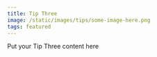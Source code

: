 ```yaml
---
title: Tip Three
image: /static/images/tips/some-image-here.png
tags: featured
---
```


Put your Tip Three content here